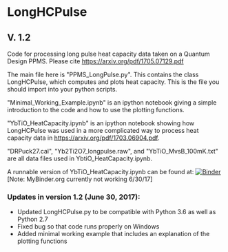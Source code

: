 # LongHCPulse
## V. 1.2

Code for processing long pulse heat capacity data taken on a Quantum Design PPMS.
Please cite https://arxiv.org/pdf/1705.07129.pdf

The main file here is "PPMS_LongPulse.py". This contains the class LongHCPulse, which computes and plots heat capacity.
This is the file you should import into your python scripts.

"Minimal_Working_Example.ipynb" is an ipython notebook giving a simple introduction to the code and how to use the plotting functions.

"YbTiO_HeatCapacity.ipynb" is an ipython notebook showing how LongHCPulse was used in a more complicated way to process heat capacity data in https://arxiv.org/pdf/1703.06904.pdf.

"DRPuck27.cal", "Yb2Ti2O7_longpulse.raw", and "YbTiO_MvsB_100mK.txt" are all data files used in YbtiO_HeatCapacity.ipynb.

A runnable version of YbTiO_HeatCapacity.ipynb can be found at:
[![Binder](http://mybinder.org/badge.svg)](http://mybinder.org:/repo/asche1/longhcpulse)
 [Note: MyBinder.org currently not working 6/30/17]

### Updates in version 1.2 (June 30, 2017): 
- Updated LongHCPulse.py to be compatible with Python 3.6 as well as Python 2.7
- Fixed bug so that code runs properly on Windows
- Added minimal working example that includes an explanation of the plotting functions
